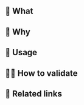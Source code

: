## 💪 What

<!-- What's new/different in this PR? What files/functionality changed? How were those changes tested and documented? -->

## 🤔 Why

<!-- What problem does this solve? What's the business value? Why now? -->

## 👀 Usage

<!-- Optional: For new scripts, CLI commands, APIs - how does someone use the new functionality? -->

## 👩‍🔬 How to validate

<!-- What steps can a reviewer follow to manually confirm the changes work? -->

## 🔗 Related links

<!-- URLs to docs, tasks, PRs, issues, Slack threads - any context a reviewer would find helpful -->